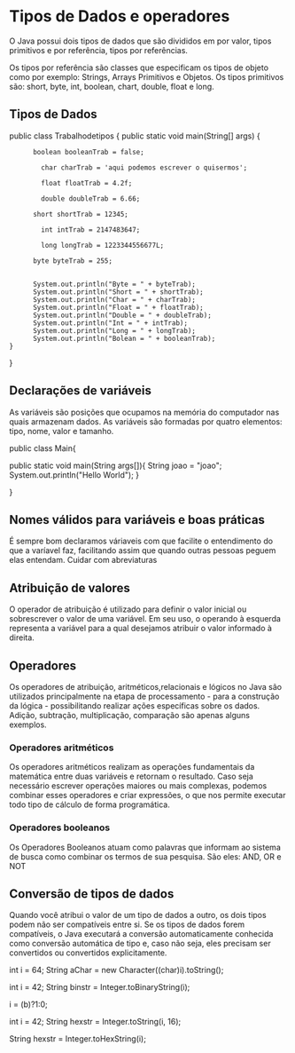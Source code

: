 # Tipos de Dados e operadores
O Java possui dois tipos de dados que são divididos em por valor, tipos primitivos e por referência, tipos por referências.

Os tipos por referência são classes que especificam os tipos de objeto como por exemplo: Strings, Arrays Primitivos e Objetos.
Os tipos primitivos são: short, byte, int,  boolean, chart, double, float e long.

## Tipos de Dados
public class Trabalhodetipos {
	public static void main(String[] args) {
        
	     
          boolean booleanTrab = false;

	        char charTrab = 'aqui podemos escrever o quisermos';

	        float floatTrab = 4.2f;

	        double doubleTrab = 6.66;

          short shortTrab = 12345;

	        int intTrab = 2147483647;

	        long longTrab = 1223344556677L;

          byte byteTrab = 255;

	    
	      System.out.println("Byte = " + byteTrab);
	      System.out.println("Short = " + shortTrab);
	      System.out.println("Char = " + charTrab);
	      System.out.println("Float = " + floatTrab);
	      System.out.println("Double = " + doubleTrab);
	      System.out.println("Int = " + intTrab);
	      System.out.println("Long = " + longTrab);
	      System.out.println("Bolean = " + booleanTrab);
	}
}

	      


## Declarações de variáveis

As variáveis são posições que ocupamos na memória do computador nas quais armazenam dados.
As variáveis são formadas por quatro elementos: tipo, nome, valor e tamanho.


public class Main{

   public static void main(String args[]){
      String joao = "joao";
      System.out.println("Hello World");
   }

}


##  Nomes válidos para variáveis e boas práticas 

É sempre bom declaramos váriaveis com que facilite o entendimento do que a varíavel faz, facilitando assim que quando outras pessoas peguem elas entendam.
Cuidar com abreviaturas 


## Atribuição de valores

O operador de atribuição é utilizado para definir o valor inicial ou sobrescrever o valor de uma variável. Em seu uso, o operando à esquerda representa a variável para a qual desejamos atribuir o valor informado à direita.


## Operadores

Os operadores de atribuição, aritméticos,relacionais e lógicos no Java são utilizados principalmente na etapa de processamento - para a construção da lógica - possibilitando realizar ações específicas sobre os dados. Adição, subtração, multiplicação, comparação são apenas alguns exemplos.


### Operadores aritméticos

Os operadores aritméticos realizam as operações fundamentais da matemática entre duas variáveis e retornam o resultado. Caso seja necessário escrever operações maiores ou mais complexas, podemos combinar esses operadores e criar expressões, o que nos permite executar todo tipo de cálculo de forma programática.


### Operadores booleanos

Os Operadores Booleanos atuam como palavras que informam ao sistema de busca como combinar os termos de sua pesquisa. 
São eles: AND, OR e NOT



## Conversão de tipos de dados


Quando você atribui o valor de um tipo de dados a outro, os dois tipos podem não ser compatíveis entre si. Se os tipos de dados forem compatíveis, o Java executará a conversão automaticamente conhecida como conversão automática de tipo e, caso não seja, eles precisam ser convertidos ou convertidos explicitamente.


int i = 64;
String aChar = new Character((char)i).toString();




int i = 42;
String binstr = Integer.toBinaryString(i);




i = (b)?1:0;


int i = 42;
String hexstr = Integer.toString(i, 16);



String hexstr = Integer.toHexString(i);


